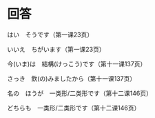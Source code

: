 # 回答

はい　そうです（第一课23页）

いいえ　ちがいます（第一课23页）

今(いま)は　結構(けっこう)です（第十一课137页）

さっき　飲(の)みましたから（第十一课137页）

名の　ほうが　一类形/二类形です（第十二课146页）

どちらも　一类形/二类形です（第十二课146页）

